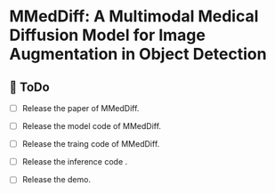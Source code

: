 # MMedDiff: A Multimodal Medical Diffusion Model for Image Augmentation in Object Detection


## 🎯 ToDo

- [ ] Release the paper of MMedDiff.
- [ ] Release the model code of MMedDiff.
- [ ] Release the traing code of MMedDiff.
- [ ] Release the inference code .
- [ ] Release the demo.

